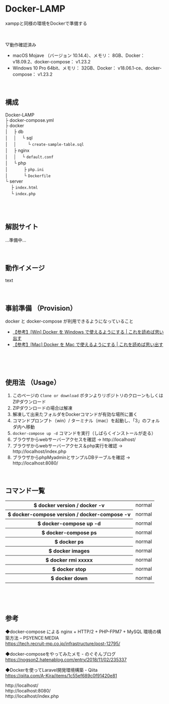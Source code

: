 # Docker-LAMP
xamppと同様の環境をDockerで準備する
<br><br><br>


▽動作確認済み
* macOS Mojave （バージョン 10.14.4）、メモリ： 8GB、Docker： v18.09.2、docker-compose： v1.23.2
* Windows 10 Pro 64bit、メモリ： 32GB、Docker： v18.06.1-ce、docker-compose： v1.23.2
<br><br><br>



## 構成

Docker-LAMP  
├ docker-compose.yml  
├ docker  
│　 ├ db  
│ 　│ 　└ sql  
│ 　│ 　 　└ `create-sample-table.sql`  
│　 ├ nginx  
│ 　│ 　└ `default.conf`  
│　 └ php  
│ 　　　 ├ `php.ini`  
│ 　　 　└ `Dockerfile`  
└ server  
 　 ├ `index.html`  
 　 └ `index.php`  
<br><br><br>



## 解説サイト

...準備中...
<br><br><br>



## 動作イメージ

text
<br><br><br>


## 事前準備 （Provision）

docker と docker-compose が利用できるようになっていること

* [【参考】[Win] Docker を Windows で使えるようにする | これを読めば思い出す](https://www.koreyome.com/web/docker-install-for-windows/)
* [【参考】[Mac] Docker を Mac で使えるようにする | これを読めば思い出す](https://www.koreyome.com/web/docker-install-desktop-for-mac/)




<br><br><br>


## 使用法 （Usage）

1. このページの `Clone or download` ボタンよりリポジトリのクローンもしくはZIPダウンロード
2. ZIPダウンロードの場合は解凍
3. 解凍して出来たフォルダをDockerコマンドが有効な場所に置く
4. コマンドプロンプト（win）/ ターミナル（mac）を起動し、「3」のフォルダ内へ移動
5. `docker-compose up -d` コマンドを実行（しばらくインストールが走る）
6. ブラウザからwebサーバーアクセスを確認 → http://localhost/
7. ブラウザからwebサーバーアクセス＆php実行を確認 → http://localhost/index.php
8. ブラウザからphpMyadminとサンプルDBテーブルを確認 → http://localhost:8080/
<br><br><br>



## コマンド一覧

<table>
 <tr>
  <th class="text-left">$ docker version / docker -v</th>
  <td>normal</td>
 </tr>
 <tr>
  <th class="text-left">$ docker-compose version / docker-compose -v</th>
  <td>normal</td>
 </tr>
 <tr>
  <th class="text-left">$ docker-compose up -d</th>
  <td>normal</td>
 </tr>
 <tr>
  <th class="text-left">$ docker-compose ps</th>
  <td>normal</td>
 </tr>
 <tr>
  <th class="text-left">$ docker ps</th>
  <td>normal</td>
 </tr>
 <tr>
  <th class="text-left">$ docker images</th>
  <td>normal</td>
 </tr>
 <tr>
  <th class="text-left">$ docker rmi xxxxx</th>
  <td>normal</td>
 </tr>
 <tr>
  <th class="text-left">$ docker stop</th>
  <td>normal</td>
 </tr>
 <tr>
  <th class="text-left">$ docker down</th>
  <td>normal</td>
 </tr>
</table>  
<br><br><br>







## 参考
◆docker-compose による nginx + HTTP/2 + PHP-FPM7 + MySQL 環境の構築方法 &#8211; PSYENCE:MEDIA  
https://tech.recruit-mp.co.jp/infrastructure/post-12795/  

◆docker-composeをやってみたメモ - のぐそんブログ  
https://nogson2.hatenablog.com/entry/2018/11/02/235337  

◆Dockerを使ってLaravel開発環境構築 - Qiita  
https://qiita.com/A-Kira/items/1c55ef689c0f91420e81  

http://localhost/  
http://localhost:8080/  
http://localhost/index.php  
















